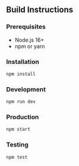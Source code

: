 ## Build Instructions

### Prerequisites
- Node.js 16+ 
- npm or yarn

### Installation
```bash
npm install
```

### Development
```bash
npm run dev
```

### Production
```bash
npm start
```

### Testing
```bash
npm test
```
